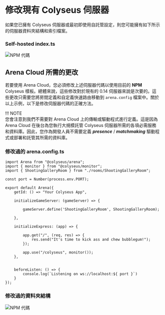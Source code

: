 # 修改現有 Colyseus 伺服器

如果您已擁有 Colyseus 伺服器或最初即使用自託管設定，則您可能擁有如下所示的伺服器資料夾結構和索引檔案。

### Self-hosted index.ts

![NPM 代碼](../../images/standalone-colyseus-server.jpg)

## Arena Cloud 所需的更改

若要使用 Arena Cloud，您必須修改上述伺服器代碼以使用目前的 **NPM** Colyseus 樣板。總體來說，這些修改對於現有的 0.14 伺服器來說是次要的。這些更改只需要您將房間定義和自定義快速路由移動到 ```arena.config``` 檔案中。關於以上示例，以下是修改伺服器代碼的正確方法。

!!! NOTE    
    您會注意到我們不需要對 Arena Cloud 上的傳輸或驅動程式進行定義。這是因為 Arena Cloud 在後台為您執行大規模託管 Colyseus 伺服器所需的各項必需服務和資料庫。因此，您作為開發人員不需要定義 ***presence*** / ***matchmaking*** 驅動程式或部署和託管其所需的資料庫。


### 修改過的 arena.config.ts

```
import Arena from "@colyseus/arena";
import { monitor } from "@colyseus/monitor";
import { ShootingGalleryRoom } from "./rooms/ShootingGalleryRoom";

const port = Number(process.env.PORT);

export default Arena({
    getId: () => "Your Colyseus App",

    initializeGameServer: (gameServer) => {

        gameServer.define('ShootingGalleryRoom', ShootingGalleryRoom);

    },

    initializeExpress: (app) => {

        app.get("/", (req, res) => {
            res.send("It's time to kick ass and chew bubblegum!");
        });

        app.use("/colyseus", monitor());
    },


    beforeListen: () => {
        console.log(`Listening on ws://localhost:${ port }`)
    }
});
```

### 修改過的資料夾結構

![NPM 代碼](../../images/new-arena-server-code.jpg)